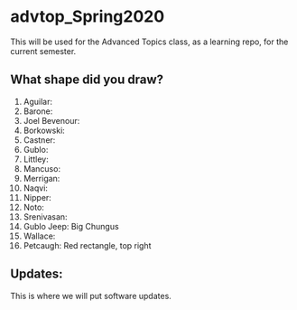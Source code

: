 # advtop_Spring2020
This will be used for the Advanced Topics class, as a learning repo, for the current semester.

## What shape did you draw?
1. Aguilar:
2. Barone: 
3. Joel Bevenour: 
4. Borkowski:
5. Castner: 
6. Gublo:
7. Littley:
8. Mancuso:
9. Merrigan:
10. Naqvi:
11. Nipper:
12. Noto: 
13. Srenivasan:
14. Gublo  Jeep: Big Chungus
15. Wallace:
16. Petcaugh: Red rectangle, top right

## Updates:
This is where we will put software updates.
